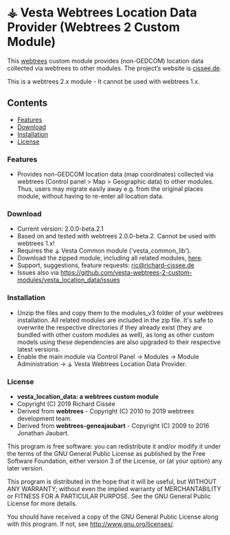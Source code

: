 
# ⚶ Vesta Webtrees Location Data Provider (Webtrees 2 Custom Module)

This [webtrees](https://www.webtrees.net/) custom module provides (non-GEDCOM) location data collected via webtrees to other modules.
The project’s website is [cissee.de](https://cissee.de).

This is a webtrees 2.x module - It cannot be used with webtrees 1.x.

## Contents

* [Features](#features)
* [Download](#download)
* [Installation](#installation)
* [License](#license)

### Features<a name="features"/>

* Provides non-GEDCOM location data (map coordinates) collected via webtrees (Control panel > Map > Geographic data) to other modules.
Thus, users may migrate easily away e.g. from the original places module, without having to re-enter all location data.

### Download<a name="download"/>

* Current version: 2.0.0-beta.2.1
* Based on and tested with webtrees 2.0.0-beta.2. Cannot be used with webtrees 1.x!
* Requires the ⚶ Vesta Common module ('vesta_common_lib').
* Download the zipped module, including all related modules, [here](https://cissee.de/vesta.latest.zip).
* Support, suggestions, feature requests: <ric@richard-cissee.de>
* Issues also via <https://github.com/vesta-webtrees-2-custom-modules/vesta_location_data/issues>

### Installation<a name="installation"/>

* Unzip the files and copy them to the modules_v3 folder of your webtrees installation. All related modules are included in the zip file. It's safe to overwrite the respective directories if they already exist (they are bundled with other custom modules as well), as long as other custom models using these dependencies are also upgraded to their respective latest versions.
* Enable the main module via Control Panel -> Modules -> Module Administration -> ⚶ Vesta Webtrees Location Data Provider.

### License<a name="license"/>

* **vesta_location_data: a webtrees custom module**
* Copyright (C) 2019 Richard Cissée
* Derived from **webtrees** - Copyright (C) 2010 to 2019 webtrees development team.
* Derived from **webtrees-geneajaubart** - Copyright (C) 2009 to 2016 Jonathan Jaubart.

This program is free software: you can redistribute it and/or modify
it under the terms of the GNU General Public License as published by
the Free Software Foundation, either version 3 of the License, or
(at your option) any later version.

This program is distributed in the hope that it will be useful,
but WITHOUT ANY WARRANTY; without even the implied warranty of
MERCHANTABILITY or FITNESS FOR A PARTICULAR PURPOSE. See the
GNU General Public License for more details.

You should have received a copy of the GNU General Public License
along with this program. If not, see <http://www.gnu.org/licenses/>.
